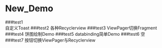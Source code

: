 # New_Demo

###test1  
自定义Toast
###test2
各种Recyclerview
###test3
ViewPager切换Fragment
###test4
饼图绘制Demo
###test5
databinding简单Demo
###test6
空
###test7
按钮切换ViewPager与Recyclerview
